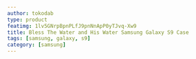 ```yaml
---
author: tokodab
type: product
featimg: 1lv5GNrpBpnPLfJ9pnNnApP0yTJvq-Xw9
title: Bless The Water and His Water Samsung Galaxy S9 Case
tags: [samsung, galaxy, s9]
category: [samsung]
---
```

